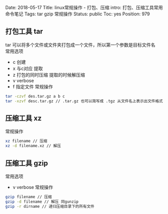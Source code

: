 Date: 2018-05-17
Title: linux常规操作 - 打包、压缩
intro: 打包、压缩工具常用命令笔记
Tags: tar gzip 常规操作
Status: public
Toc: yes
Position: 979

## 打包工具 tar
tar 可以将多个文件或文件夹打包成一个文件，所以第一个参数是目标文件名  
常用选项

- c 创建
- x 与c对应 提取
- z 打包的同时压缩 提取的时候解压缩
- v verbose
- f 指定文件
常规操作
```bash
tar -czvf des.tar.gz a b c
tar -xzvf desc.tar.gz // .tar.gz 也可以简写成 .tgz 从文件名上表示出文件格式
```

## 压缩工具 xz
常规操作
```bash
xz filename // 压缩
xz -d filename.xz // 解压
```

## 压缩工具 gzip
常用选项

- v verbose
常规操作  
```bash
gzip filename // 压缩
gzip -d filename // 解压 同gunzip
gzip -r dirname // 递归压缩目录下的所有文件
```
